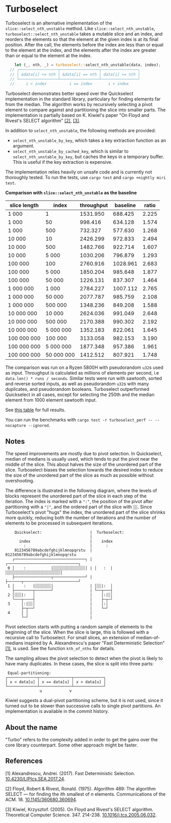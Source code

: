 # Turboselect

Turboselect is an alternative implementation of the `slice::select_nth_unstable` method. Like `slice::select_nth_unstable`, `turboselect::select_nth_unstable` takes a mutable slice and an index, and reorders the elements so that the element at the given index is at its final position. After the call, the elements before the index are less than or equal to the element at the index, and the elements after the index are greater than or equal to the element at the index.

```rust
    let (_, nth, _) = turboselect::select_nth_unstable(data, index);
  // ┌─────────────────┬─────────────────┬────────────────┐
  // │ &data[i] <= nth │ &data[i] == nth │ data[i] >= nth │
  // └─────────────────┴─────────────────┴────────────────┘
  //     i < index          i == index       i > index           
```

Turboselect demonstrates better speed over the Quickselect implementation in the standard library, particulary for finding elements far from the median. The algorithm works by recursively selecting a pivot element to compare against and partitioning the slice into smaller parts. The implementation is partially based on K. Kiwiel's paper "On Floyd and Rivest's SELECT algorithm" [[2]](https://dx.doi.org/10.1145/360680.360694), [[3]](https://dx.doi.org/10.1016/j.tcs.2005.06.032).

In addition to `select_nth_unstable`, the following methods are provided:
- `select_nth_unstable_by_key`, which takes a key extraction function as an argument.
- `select_nth_unstable_by_cached_key`, which is similar to `select_nth_unstable_by_key`, but caches the keys in a temporary buffer. This is useful if the key extraction is expensive. 
  
The implementation relies heavily on unsafe code and is currently not thoroughly tested. To run the tests, use `cargo test` and `cargo +nightly miri test`.

**Comparison with  `slice::select_nth_unstable` as the baseline**
 
| slice length | index      | throughput | baseline | ratio |
| ------------ | ---------- | ---------- | -------- | ----- |
| 1 000        | 1          | 1531.950   | 688.425  | 2.225 |
| 1 000        | 50         | 998.416    | 634.128  | 1.574 |
| 1 000        | 500        | 732.327    | 577.630  | 1.268 |
| 10 000       | 10         | 2426.299   | 972.833  | 2.494 |
| 10 000       | 500        | 1482.766   | 922.714  | 1.607 |
| 10 000       | 5 000      | 1030.206   | 796.879  | 1.293 |
| 100 000      | 100        | 2760.916   | 1028.961 | 2.683 |
| 100 000      | 5 000      | 1850.204   | 985.648  | 1.877 |
| 100 000      | 50 000     | 1226.131   | 837.307  | 1.464 |
| 1 000 000    | 1 000      | 2784.227   | 1007.112 | 2.765 |
| 1 000 000    | 50 000     | 2077.787   | 985.759  | 2.108 |
| 1 000 000    | 500 000    | 1348.236   | 849.208  | 1.588 |
| 10 000 000   | 10 000     | 2624.036   | 991.049  | 2.648 |
| 10 000 000   | 500 000    | 2170.388   | 990.302  | 2.192 |
| 10 000 000   | 5 000 000  | 1352.183   | 822.061  | 1.645 |
| 100 000 000  | 100 000    | 3133.058   | 982.153  | 3.190 |
| 100 000 000  | 5 000 000  | 1877.348   | 957.386  | 1.961 |
| 100 000 000  | 50 000 000 | 1412.512   | 807.921  | 1.748 |

The comparison was run on a Ryzen 5800H with pseudorandom `u32`s used as input. Throughput is calculated as millions of elements per second, i.e `data.len() * runs / seconds`. Similar tests were run with sawtooth, sorted and reverse sorted inputs, as well as pseudorandom `u32`s with many duplicates, and pseudorandom booleans. Turboselect outperformed Quickselect in all cases, except for selecting the 250th and the median element from 1000 element sawtooth input.

See [this table](bench_results.md) for full results.

You can run the benchmarks with `cargo test -r turboselect_perf -- --nocapture --ignored`.

## Notes

The speed improvements are mostly due to pivot selection. In Quickselect, median of medians is usually used, which tends to put the pivot near the middle of the slice. This about halves the size of the unordered part of the slice. Turboselect biases the selection towards the desired index to reduce the size of the unordered part of the slice as much as possible without overshooting. 

The difference is illustrated in the following diagram, where the levels of blocks represent the unordered part of the slice in each step of the iteration. The index is marked with a `":"`, the position of the pivot after partitioning with a `"|"`, and the ordered part of the slice with `░░`. Since Turboselect's pivot "hugs" the index, the unordered part of the slice shrinks more quickly, reducing both the number of iterations and the number of elements to be processed in subsequent iterations.

```text 
    Quickselect:                     |  Turboselect:
                                     |
      index                          |    index
        :                            |      :
    0123456789abcdefghijklmnopqrstu  |  0123456789abcdefghijklmnopqrstu
   ┌───────────────────────────────┐ | ┌───────────────────────────────┐
 0 │    :           |░░░░░░░░░░░░░░│ | │   :  |░░░░░░░░░░░░░░░░░░░░░░░░│
   ├────────────────┬──────────────┘ | ├──────┬────────────────────────┘
 1 │    :   |░░░░░░░│                | │░░|:  │
   ├────────┬───────┘                | └──┬───┤
 2 │░░░|:   │                        |    │:|░│
   └───┬────┤                        |    ├─┬─┘
 3     │:|░░│                        |    │:│
       ├─┬──┘                        |    └─┘
 4     │ │                           |
       └─┘                           |
```

Pivot selection starts with putting a random sample of elements to the beginning of the slice. When the slice is large, this is followed with a recursive call to Turboselect. For small slices, an extension of median-of-medians inspired by A. Alexandrescu's paper "Fast Deterministic Selection" [[1]](https://dx.doi.org/10.4230/LIPIcs.SEA.2017.24), is used. See the function `kth_of_nths` for details.

The sampling allows the pivot selection to detect when the pivot is likely to have many duplicates. In these cases, the slice is split into three parts:

```text
 Equal-partitioning:
┌─────────────┬──────────────┬─────────────┐
│ x < data[u] │ x == data[u] │ x > data[u] │
└─────────────┴──────────────┴─────────────┘
               u            v
```

Kiwiel suggests a dual-pivot partitioning scheme, but it is not used, since it turned out to be slower than successive calls to single pivot partitions. An implementation is available in the commit history.

## About the name

"Turbo" refers to the complexity added in order to get the gains over the core library counterpart. Some other approach might be faster. 

## References

[1] Alexandrescu, Andrei. (2017). Fast Deterministic Selection. [10.4230/LIPIcs.SEA.2017.24](https://dx.doi.org/10.4230/LIPIcs.SEA.2017.24). 

[2] Floyd, Robert & Rivest, Ronald. (1975). Algorithm 489: The algorithm SELECT — for finding the $i$th smallest of $n$ elements. Communications of the ACM. 18. [10.1145/360680.360694](https://dx.doi.org/10.1145/360680.360694). 

[3] Kiwiel, Krzysztof. (2005). On Floyd and Rivest's SELECT algorithm. Theoretical Computer Science. 347. 214-238. [10.1016/j.tcs.2005.06.032](https://dx.doi.org/10.1016/j.tcs.2005.06.032).  